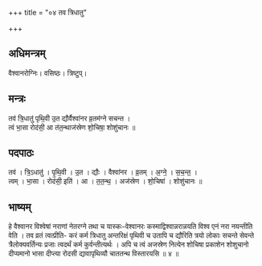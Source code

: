 +++
title = "०४ तव त्रिधातु"

+++
## अधिमन्त्रम्
वैश्वानरोग्निः। वसिष्ठः। त्रिष्टुप्।

## मन्त्रः
तव॑ त्रि॒धातु॑ पृथि॒वी उ॒त द्यौर्वैश्वा॑नर व्र॒तम॑ग्ने सचन्त ।  
त्वं भा॒सा रोद॑सी॒ आ त॑त॒न्थाज॑स्रेण शो॒चिषा॒ शोशु॑चानः ॥

## पदपाठः
तव॑ । त्रि॒ऽधातु॑ । पृ॒थि॒वी । उ॒त । द्यौः । वैश्वा॑नर । व्र॒तम् । अ॒ग्ने॒ । स॒च॒न्त॒ ।  
त्वम् । भा॒सा । रोद॑सी॒ इति॑ । आ । त॒त॒न्थ॒ । अज॑स्रेण । शो॒चिषा॑ । शोशु॑चानः ॥

## भाष्यम्
हे वैश्वानर विश्वेषां नराणां नेतरग्ने तथा च यास्कः-वेश्वानरः कस्माद्विश्वान्नरान्नयति विश्व एनं नरा नयन्तीति वेति । तव व्रतं त्वत्प्रीति- करं कर्म त्रिधातु अन्तरिक्षं पृथिवी च उतापि च द्यौरिति त्रयो लोकाः सचन्ते सेवन्ते त्रैलोक्यवर्तिन्यः प्रजाः त्वदर्थं कर्म कुर्वन्तीत्यर्थः । अपि च त्वं अजस्रेण नित्येन शोचिषा प्रकाशेन शोशुचानो दीप्यमानो भासा दीप्त्या रोदसी द्यावापृथिव्यौ चाततन्थ विस्तारयसि ॥ ४ ॥